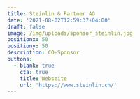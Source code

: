 ```yaml
---
title: Steinlin & Partner AG
date: '2021-08-02T12:59:37+04:00'
draft: false
image: /img/uploads/sponsor_steinlin.jpg
positionx: 50
positiony: 50
description: CO-Sponsor
buttons:
  - blank: true
    cta: true
    title: Webseite
    url: 'https://www.steinlin.ch/'
---
```



